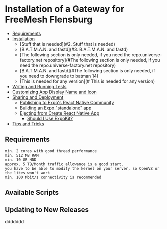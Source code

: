 # Installation of a Gateway for FreeMesh Flensburg

* [Requirements](#Requirements)
* [Installation](#Instalation)
  * [Stuff that is needed](#2. Stuff that is needed)
  * [B.A.T.M.A.N. and fastd](#3. B.A.T.M.A.N. and fastd)
  *  [The following section is only needed, if you need the repo.universe-factory.net repository](#The following section is only needed, if you need the repo.universe-factory.net repository)
  *  [B.A.T.M.A.N. and fastd](#The following section is only needed, if you need to downgrade to batman 14)
  * [This is needed for any version](# This is needed for any version)
* [Writing and Running Tests](#writing-and-running-tests)
* [Customizing App Display Name and Icon](#customizing-app-display-name-and-icon)
* [Sharing and Deployment](#sharing-and-deployment)
  * [Publishing to Expo's React Native Community](#publishing-to-expos-react-native-community)
  * [Building an Expo "standalone" app](#building-an-expo-standalone-app)
  * [Ejecting from Create React Native App](#ejecting-from-create-react-native-app)
    * [Should I Use ExpoKit?](#should-i-use-expokit)
* [Tips and Tricks](#tips-and-tricks)


## Requirements

    min. 2 cores with good thread performance
    min. 512 MB RAM
    min. 10 GB HDD
    approx. 5 TB/Month traffic allowance is a good start.
    you have to be able to modify the kernel on your server, so OpenVZ or the likes won't work
    min. 100 Mbit/s connectivity is recommended
    

## Available Scripts


## Updating to New Releases
ddddddd
